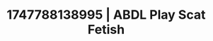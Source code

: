 ---
categories:
- VR porn
- Queer kinks
- Pleasure activism
- Slow strip tease
- Erotic dreamscape
image: /assets/images/1747788138995.jpg
layout: post
seo:
  description: Featured content with high-quality ABDL Play, Scat Fetish. HD images
    available.
  keywords: ABDL Play, Scat Fetish
  og_image: /assets/images/1747788138995.jpg
  schema_type: VisualArtwork
tags:
- '#1747788138995'
- Scat Fetish
- ABDL Play
title: 1747788138995 | ABDL Play Scat Fetish
---